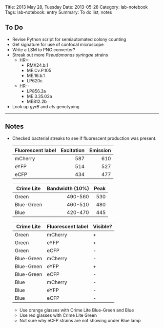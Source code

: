 Title: 2013 May 28, Tuesday
Date: 2013-05-28
Category: lab-notebook
Tags: lab-notebook: entry
Summary: To do list, notes

## To Do ##

- Revise Python script for semiautomated colony counting
- Get signature for use of confocal microscope
- Write a LSM to PNG converter?
- Streak out more _Pseudomonas syringae_ strains
    - HR+:
        - RMX24.b.1
        - ME.Cv.P.105
        - ME.16.b.1
        - LP620c
    - HR-:
        - LP856.3a
        - ME.3.35.02a
        - ME812.2b
- Look up _gyrB_ and _cts_ genotyping

***

## Notes ##

- Checked bacterial streaks to see if fluorescent production was present.

  Fluorescent label | Excitation | Emission
  ------------------|-----------:|---------:
  mCherry           |         587|       610
  eYFP              |         514|       527
  eCFP              |         434|       477

  Crime Lite | Bandwidth (10%) | Peak
  -----------|----------------:|-----:
  Green      |          490-560|   530
  Blue-Green |          460-510|   480
  Blue       |          420-470|   445  

  Crime Lite | Fluorescent label | Visible?
  -----------|-------------------|----------
  Green      |mCherry            |+
  Green      |eYFP               |+
  Green      |eCFP               |-
  Blue-Green |mCherry            |-
  Blue-Green |eYFP               |+
  Blue-Green |eCFP               |-
  Blue       |mCherry            |-
  Blue       |eYFP               |-
  Blue       |eCFP               |-

  - Use orange glasses with Crime Lite Blue-Green and Blue
  - Use red glasses with Crime Lite Green
  - Not sure why eCFP strains are not showing under Blue lamp 
